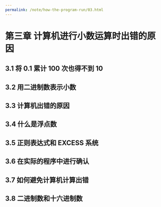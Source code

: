 ```yaml
---
permalink: /note/how-the-program-run/03.html
---
```


# 第三章 计算机进行小数运算时出错的原因

## 3.1 将 0.1 累计 100 次也得不到 10

## 3.2 用二进制数表示小数

## 3.3 计算机出错的原因

## 3.4 什么是浮点数

## 3.5 正则表达式和 EXCESS 系统

## 3.6 在实际的程序中进行确认

## 3.7 如何避免计算机计算出错

## 3.8 二进制数和十六进制数
